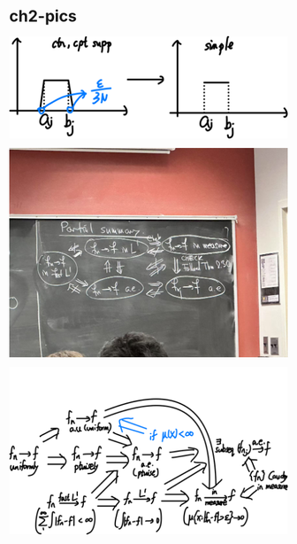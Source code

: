 # ch2-pics

![image-20250219092808932](ch2-pics.assets/image-20250219092808932.png)



![Screenshot 2025-01-31 at 10.16.11](ch2-pics.assets/33151739204904_.pic.jpg)



![image-20250220154229379](ch2-pics.assets/image-20250220154229379.png)







